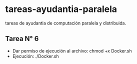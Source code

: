 # tareas-ayudantia-paralela
tareas de ayudantia de computación paralela y distribuida.

## Tarea N° 6

- Dar permiso de ejecución al archivo: chmod +x Docker.sh
- Ejecución: ./Docker.sh
